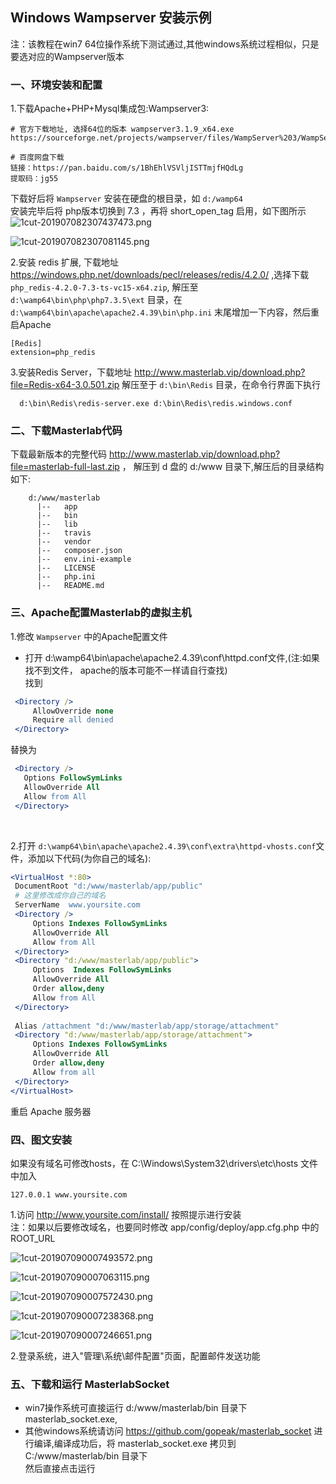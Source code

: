 
## Windows Wampserver 安装示例

  注：该教程在win7 64位操作系统下测试通过,其他windows系统过程相似，只是要选对应的Wampserver版本
  
### 一、环境安装和配置

1.下载Apache+PHP+Mysql集成包:Wampserver3:  
```text
# 官方下载地址, 选择64位的版本 wampserver3.1.9_x64.exe
https://sourceforge.net/projects/wampserver/files/WampServer%203/WampServer%203.0.0/

# 百度网盘下载 
链接：https://pan.baidu.com/s/1BhEhlVSVljISTTmjfHQdLg 
提取码：jg55 
```
  

  下载好后将 `Wampserver` 安装在硬盘的根目录，如 `d:/wamp64`  
  安装完毕后将 php版本切换到 7.3 ，再将 short_open_tag 启用，如下图所示  
  ![1cut-201907082307437473.png](http://pm.masterlab.vip/attachment/image/20190708/1cut-201907082307437473.png "截图-1cut-201907082307437473.png")
  
  ![1cut-201907082307081145.png](http://pm.masterlab.vip/attachment/image/20190708/1cut-201907082307081145.png "截图-1cut-201907082307081145.png")

  
2.安装 redis 扩展, 下载地址 https://windows.php.net/downloads/pecl/releases/redis/4.2.0/ ,选择下载 `php_redis-4.2.0-7.3-ts-vc15-x64.zip`,
 解压至 `d:\wamp64\bin\php\php7.3.5\ext` 目录，在 `d:\wamp64\bin\apache\apache2.4.39\bin\php.ini` 末尾增加一下内容，然后重启Apache
 
   ```
[Redis]
extension=php_redis
   ```  
    
3.安装Redis Server，下载地址 http://www.masterlab.vip/download.php?file=Redis-x64-3.0.501.zip
  解压至于 `d:\bin\Redis` 目录，在命令行界面下执行 
  ```
    d:\bin\Redis\redis-server.exe d:\bin\Redis\redis.windows.conf
```


### 二、下载Masterlab代码

下载最新版本的完整代码  http://www.masterlab.vip/download.php?file=masterlab-full-last.zip ，
 解压到 d 盘的 d:/www 目录下,解压后的目录结构如下:
```
    d:/www/masterlab            
      |--   app   
      |--   bin    
      |--   lib    
      |--   travis
      |--   vendor
      |--   composer.json
      |--   env.ini-example       
      |--   LICENSE
      |--   php.ini    
      |--   README.md
```

### 三、Apache配置Masterlab的虚拟主机
1.修改 `Wampserver` 中的Apache配置文件

   + 打开 d:\wamp64\bin\apache\apache2.4.39\conf\httpd.conf文件,(注:如果找不到文件， apache的版本可能不一样请自行查找)  
   找到

   ```apache
    <Directory />
        AllowOverride none
        Require all denied
    </Directory>
  ```
   替换为
   ```apache
    <Directory />
      Options FollowSymLinks
      AllowOverride All      
      Allow from All  
    </Directory>
  ```
<br>

2.打开 `d:\wamp64\bin\apache\apache2.4.39\conf\extra\httpd-vhosts.conf`文件，添加以下代码(为你自己的域名):

   ```apache
   <VirtualHost *:80>
    DocumentRoot "d:/www/masterlab/app/public"
    # 这里修改成你自己的域名
    ServerName  www.yoursite.com
    <Directory />    
        Options Indexes FollowSymLinks
        AllowOverride All      
        Allow from All     
    </Directory>    
    <Directory "d:/www/masterlab/app/public">    
        Options  Indexes FollowSymLinks    
        AllowOverride All    
        Order allow,deny    
        Allow from All    
    </Directory>    
	
    Alias /attachment "d:/www/masterlab/app/storage/attachment" 
    <Directory "d:/www/masterlab/app/storage/attachment">
		Options Indexes FollowSymLinks
		AllowOverride All
		Order allow,deny
		Allow from all
	</Directory>  
  </VirtualHost>
  ```
重启 Apache 服务器


### 四、图文安装  

如果没有域名可修改hosts，在 C:\Windows\System32\drivers\etc\hosts 文件中加入
```text
127.0.0.1 www.yoursite.com
```

1.访问 http://www.yoursite.com/install/ 按照提示进行安装  
  注：如果以后要修改域名，也要同时修改 app/config/deploy/app.cfg.php 中的ROOT_URL 

![1cut-201907090007493572.png](http://pm.masterlab.vip/attachment/image/20190709/1cut-201907090007493572.png "截图-1cut-201907090007493572.png")  


![1cut-201907090007063115.png](http://pm.masterlab.vip/attachment/image/20190709/1cut-201907090007063115.png "截图-1cut-201907090007063115.png")  

![1cut-201907090007572430.png](http://pm.masterlab.vip/attachment/image/20190709/1cut-201907090007572430.png "截图-1cut-201907090007572430.png")  

![1cut-201907090007238368.png](http://pm.masterlab.vip/attachment/image/20190709/1cut-201907090007238368.png "截图-1cut-201907090007238368.png")  

![1cut-201907090007246651.png](http://pm.masterlab.vip/attachment/image/20190709/1cut-201907090007246651.png "截图-1cut-201907090007246651.png")

2.登录系统，进入"管理\系统\邮件配置"页面，配置邮件发送功能  


### 五、下载和运行 MasterlabSocket  

 * win7操作系统可直接运行 d:/www/masterlab/bin 目录下 masterlab_socket.exe,  
 * 其他windows系统请访问 https://github.com/gopeak/masterlab_socket 进行编译,编译成功后，将 masterlab_socket.exe 拷贝到 C:/www/masterlab/bin 目录下  
 然后直接点击运行  


 
 
